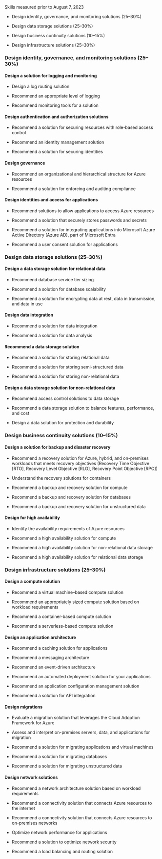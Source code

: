 Skills measured prior to August 7, 2023

- Design identity, governance, and monitoring solutions (25–30%)

- Design data storage solutions (25–30%)

- Design business continuity solutions (10–15%)

- Design infrastructure solutions (25–30%)

### Design identity, governance, and monitoring solutions (25–30%)

#### Design a solution for logging and monitoring

- Design a log routing solution

- Recommend an appropriate level of logging

- Recommend monitoring tools for a solution

#### Design authentication and authorization solutions

- Recommend a solution for securing resources with role-based access control

- Recommend an identity management solution

- Recommend a solution for securing identities

#### Design governance

- Recommend an organizational and hierarchical structure for Azure resources

- Recommend a solution for enforcing and auditing compliance

#### Design identities and access for applications

- Recommend solutions to allow applications to access Azure resources

- Recommend a solution that securely stores passwords and secrets

- Recommend a solution for integrating applications into Microsoft Azure Active Directory (Azure AD), part of Microsoft Entra

- Recommend a user consent solution for applications

### Design data storage solutions (25–30%)

#### Design a data storage solution for relational data

- Recommend database service tier sizing

- Recommend a solution for database scalability

- Recommend a solution for encrypting data at rest, data in transmission, and data in use

#### Design data integration

- Recommend a solution for data integration

- Recommend a solution for data analysis

#### Recommend a data storage solution

- Recommend a solution for storing relational data

- Recommend a solution for storing semi-structured data

- Recommend a solution for storing non-relational data

#### Design a data storage solution for non-relational data

- Recommend access control solutions to data storage

- Recommend a data storage solution to balance features, performance, and cost

- Design a data solution for protection and durability

### Design business continuity solutions (10–15%)

#### Design a solution for backup and disaster recovery

- Recommend a recovery solution for Azure, hybrid, and on-premises workloads that meets recovery objectives (Recovery Time Objective [RTO], Recovery Level Objective [RLO], Recovery Point Objective [RPO])

- Understand the recovery solutions for containers

- Recommend a backup and recovery solution for compute

- Recommend a backup and recovery solution for databases

- Recommend a backup and recovery solution for unstructured data

#### Design for high availability

- Identify the availability requirements of Azure resources

- Recommend a high availability solution for compute

- Recommend a high availability solution for non-relational data storage

- Recommend a high availability solution for relational data storage

### Design infrastructure solutions (25–30%)

#### Design a compute solution

- Recommend a virtual machine–based compute solution

- Recommend an appropriately sized compute solution based on workload requirements

- Recommend a container-based compute solution

- Recommend a serverless-based compute solution

#### Design an application architecture

- Recommend a caching solution for applications

- Recommend a messaging architecture

- Recommend an event-driven architecture

- Recommend an automated deployment solution for your applications

- Recommend an application configuration management solution

- Recommend a solution for API integration

#### Design migrations

- Evaluate a migration solution that leverages the Cloud Adoption Framework for Azure

- Assess and interpret on-premises servers, data, and applications for migration

- Recommend a solution for migrating applications and virtual machines

- Recommend a solution for migrating databases

- Recommend a solution for migrating unstructured data

#### Design network solutions

- Recommend a network architecture solution based on workload requirements

- Recommend a connectivity solution that connects Azure resources to the internet

- Recommend a connectivity solution that connects Azure resources to on-premises networks

- Optimize network performance for applications

- Recommend a solution to optimize network security

- Recommend a load balancing and routing solution
